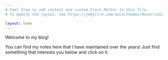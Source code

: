 ```yaml
---
# Feel free to add content and custom Front Matter to this file.
# To modify the layout, see https://jekyllrb.com/docs/themes/#overriding-theme-defaults

layout: home
---
```

Welcome to my blog!

You can find my notes here that I have maintained over the years! Just find something that interests you below and click on it.
